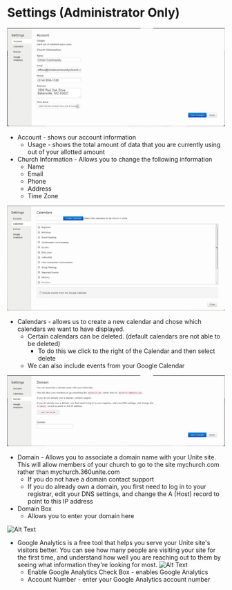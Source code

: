 # Settings (Administrator Only)

![Alt Text](https://github.com/concordia-publishing-house/unite-help/raw/master//images/account.JPG "")

* Account - shows our account information
     * Usage - shows the total amount of data that you are currently using out of your allotted amount
* Church Information - Allows you to change the following information
     * Name
     * Email
     * Phone
     * Address
     * Time Zone

![Alt Text](https://github.com/concordia-publishing-house/unite-help/raw/master//images/settingscalendar.JPG "")

* Calendars - allows us to create a new calendar and chose which calendars we want to have displayed.
     * Certain calendars can be deleted. (default calendars are not able to be deleted)
          * To do this we click to the right of the Calendar and then select delete
     * We can also include events from your Google Calendar

![Alt Text](https://github.com/concordia-publishing-house/unite-help/raw/master//images/domain.JPG "")

* Domain -   Allows you to associate a domain name with your Unite site.  This will allow members of your church to go to the  site mychurch.com rather than mychurch.360unite.com
     * If you do not have a domain contact support
     * If you do already own a domain, you first need to log in to your registrar, edit your DNS settings, and change the A (Host) record to point to this IP address
* Domain Box
     * Allows you to enter your domain here

![Alt Text](https://github.com/concordia-publishing-house/unite-help/raw/master//images/SettingsGoogleAnalytics.JPG "")

* Google Analytics is a free tool that helps you serve your Unite site's visitors better. You can see how many people are visiting your site for the first time, and understand how well you are reaching out to them by seeing what information they're looking for most.
![Alt Text](https://github.com/concordia-publishing-house/unite-help/raw/master//images/GoogleAnalytics.JPG "")
     * Enable Google Analytics Check Box - enables Google Analytics
     * Account Number - enter your Google Analytics account number
